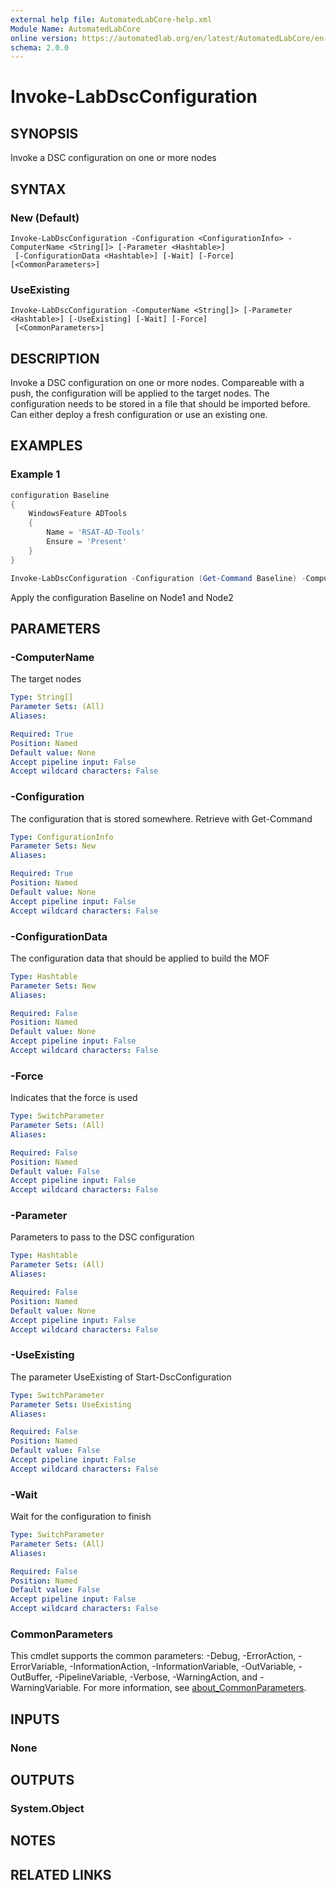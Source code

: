 ```yaml
---
external help file: AutomatedLabCore-help.xml
Module Name: AutomatedLabCore
online version: https://automatedlab.org/en/latest/AutomatedLabCore/en-us/Invoke-LabDscConfiguration
schema: 2.0.0
---
```


# Invoke-LabDscConfiguration

## SYNOPSIS
Invoke a DSC configuration on one or more nodes

## SYNTAX

### New (Default)
```
Invoke-LabDscConfiguration -Configuration <ConfigurationInfo> -ComputerName <String[]> [-Parameter <Hashtable>]
 [-ConfigurationData <Hashtable>] [-Wait] [-Force] [<CommonParameters>]
```

### UseExisting
```
Invoke-LabDscConfiguration -ComputerName <String[]> [-Parameter <Hashtable>] [-UseExisting] [-Wait] [-Force]
 [<CommonParameters>]
```

## DESCRIPTION
Invoke a DSC configuration on one or more nodes.
Compareable with a push, the configuration will be applied to the target nodes.
The configuration needs to be stored in a file that should be imported before.
Can either deploy a fresh configuration or use an existing one.

## EXAMPLES

### Example 1
```powershell
configuration Baseline
{
    WindowsFeature ADTools
    {
        Name = 'RSAT-AD-Tools'
        Ensure = 'Present'
    }
}

Invoke-LabDscConfiguration -Configuration (Get-Command Baseline) -ComputerName Node1,Node2 -Wait
```

Apply the configuration Baseline on Node1 and Node2

## PARAMETERS

### -ComputerName
The target nodes

```yaml
Type: String[]
Parameter Sets: (All)
Aliases:

Required: True
Position: Named
Default value: None
Accept pipeline input: False
Accept wildcard characters: False
```

### -Configuration
The configuration that is stored somewhere.
Retrieve with Get-Command

```yaml
Type: ConfigurationInfo
Parameter Sets: New
Aliases:

Required: True
Position: Named
Default value: None
Accept pipeline input: False
Accept wildcard characters: False
```

### -ConfigurationData
The configuration data that should be applied to build the MOF

```yaml
Type: Hashtable
Parameter Sets: New
Aliases:

Required: False
Position: Named
Default value: None
Accept pipeline input: False
Accept wildcard characters: False
```

### -Force
Indicates that the force is used

```yaml
Type: SwitchParameter
Parameter Sets: (All)
Aliases:

Required: False
Position: Named
Default value: False
Accept pipeline input: False
Accept wildcard characters: False
```

### -Parameter
Parameters to pass to the DSC configuration

```yaml
Type: Hashtable
Parameter Sets: (All)
Aliases:

Required: False
Position: Named
Default value: None
Accept pipeline input: False
Accept wildcard characters: False
```

### -UseExisting
The parameter UseExisting of Start-DscConfiguration

```yaml
Type: SwitchParameter
Parameter Sets: UseExisting
Aliases:

Required: False
Position: Named
Default value: False
Accept pipeline input: False
Accept wildcard characters: False
```

### -Wait
Wait for the configuration to finish

```yaml
Type: SwitchParameter
Parameter Sets: (All)
Aliases:

Required: False
Position: Named
Default value: False
Accept pipeline input: False
Accept wildcard characters: False
```

### CommonParameters
This cmdlet supports the common parameters: -Debug, -ErrorAction, -ErrorVariable, -InformationAction, -InformationVariable, -OutVariable, -OutBuffer, -PipelineVariable, -Verbose, -WarningAction, and -WarningVariable. For more information, see [about_CommonParameters](http://go.microsoft.com/fwlink/?LinkID=113216).

## INPUTS

### None
## OUTPUTS

### System.Object
## NOTES

## RELATED LINKS

